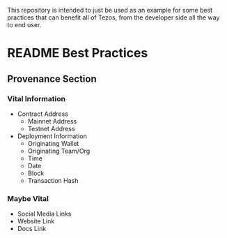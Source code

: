 This repository is intended to just be used as an example for some best practices that can benefit all of Tezos, from the developer side all the way to end user.

# README Best Practices

## Provenance Section

### Vital Information

- Contract Address
    - Mainnet Address
    - Testnet Address
- Deployment Information
    - Originating Wallet
    - Originating Team/Org
    - Time
    - Date
    - Block
    - Transaction Hash
### Maybe Vital
- Social Media Links
- Website Link
- Docs Link
